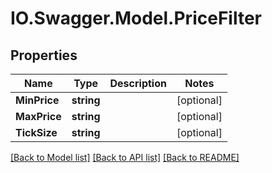 # IO.Swagger.Model.PriceFilter
## Properties

Name | Type | Description | Notes
------------ | ------------- | ------------- | -------------
**MinPrice** | **string** |  | [optional] 
**MaxPrice** | **string** |  | [optional] 
**TickSize** | **string** |  | [optional] 

[[Back to Model list]](../README.md#documentation-for-models) [[Back to API list]](../README.md#documentation-for-api-endpoints) [[Back to README]](../README.md)

